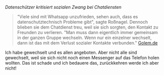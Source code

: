 _Datenschützer kritisiert sozialen Zwang bei Chatdiensten_ 
> "Viele sind mit Whatsapp unzufrieden, sehen auch, dass es datenschutztechnisch Probleme gibt", sagte Roßnagel. Dennoch blieben sie dem Chatdienst treu, weil sie sich sorgten, den Kontakt zu Freunden zu verlieren. "Man muss dann eigentlich immer gemeinsam in der ganzen Gruppe wechseln. Wenn nur ein einzelner wechselt, dann ist das mit dem Verlust sozialer Kontakte verbunden." [Golem.de](https://www.golem.de/news/abkehr-von-whatsapp-datenschuetzer-kritisiert-sozialen-zwang-bei-chatdiensten-2107-157967.html)

Ich habe gewechselt und es allen angeboten. Aber nicht alle sind gewechselt, weil sie sich nicht noch einen Messenger auf das Telefon holen wollten. Das ist schade und ich bedauere das, zurückkehren werde ich aber nicht!